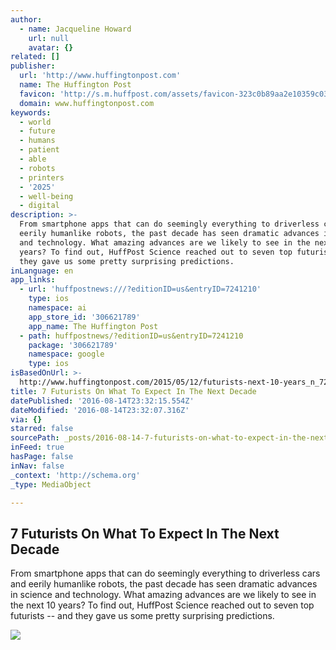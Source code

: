 ```yaml
---
author:
  - name: Jacqueline Howard
    url: null
    avatar: {}
related: []
publisher:
  url: 'http://www.huffingtonpost.com'
  name: The Huffington Post
  favicon: 'http://s.m.huffpost.com/assets/favicon-323c0b89aa2e10359c0389ac87254b1b.ico'
  domain: www.huffingtonpost.com
keywords:
  - world
  - future
  - humans
  - patient
  - able
  - robots
  - printers
  - '2025'
  - well-being
  - digital
description: >-
  From smartphone apps that can do seemingly everything to driverless cars and
  eerily humanlike robots, the past decade has seen dramatic advances in science
  and technology. What amazing advances are we likely to see in the next 10
  years? To find out, HuffPost Science reached out to seven top futurists -- and
  they gave us some pretty surprising predictions.
inLanguage: en
app_links:
  - url: 'huffpostnews:///?editionID=us&entryID=7241210'
    type: ios
    namespace: ai
    app_store_id: '306621789'
    app_name: The Huffington Post
  - path: huffpostnews/?editionID=us&entryID=7241210
    package: '306621789'
    namespace: google
    type: ios
isBasedOnUrl: >-
  http://www.huffingtonpost.com/2015/05/12/futurists-next-10-years_n_7241210.html
title: 7 Futurists On What To Expect In The Next Decade
datePublished: '2016-08-14T23:32:15.554Z'
dateModified: '2016-08-14T23:32:07.316Z'
via: {}
starred: false
sourcePath: _posts/2016-08-14-7-futurists-on-what-to-expect-in-the-next-decade.md
inFeed: true
hasPage: false
inNav: false
_context: 'http://schema.org'
_type: MediaObject

---
```

<article style=""><h1>7 Futurists On What To Expect In The Next Decade</h1><p>From smartphone apps that can do seemingly everything to driverless cars and eerily humanlike robots, the past decade has seen dramatic advances in science and technology. What amazing advances are we likely to see in the next 10 years? To find out, HuffPost Science reached out to seven top futurists -- and they gave us some pretty surprising predictions.</p><img src="http://i.huffpost.com/gen/2937260/images/o-MICHIO-KAKU-facebook.jpg" /></article>